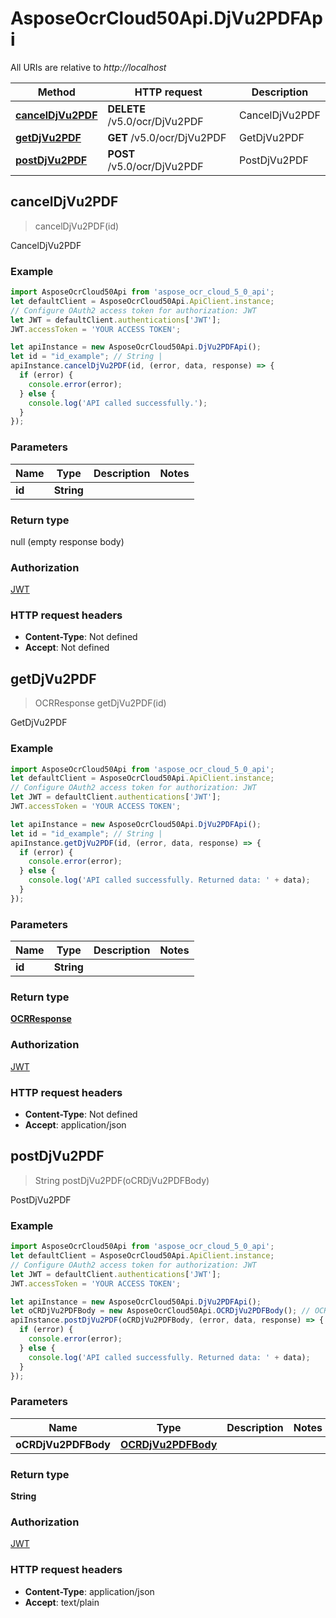 # AsposeOcrCloud50Api.DjVu2PDFApi

All URIs are relative to *http://localhost*

Method | HTTP request | Description
------------- | ------------- | -------------
[**cancelDjVu2PDF**](DjVu2PDFApi.md#cancelDjVu2PDF) | **DELETE** /v5.0/ocr/DjVu2PDF | CancelDjVu2PDF
[**getDjVu2PDF**](DjVu2PDFApi.md#getDjVu2PDF) | **GET** /v5.0/ocr/DjVu2PDF | GetDjVu2PDF
[**postDjVu2PDF**](DjVu2PDFApi.md#postDjVu2PDF) | **POST** /v5.0/ocr/DjVu2PDF | PostDjVu2PDF



## cancelDjVu2PDF

> cancelDjVu2PDF(id)

CancelDjVu2PDF

### Example

```javascript
import AsposeOcrCloud50Api from 'aspose_ocr_cloud_5_0_api';
let defaultClient = AsposeOcrCloud50Api.ApiClient.instance;
// Configure OAuth2 access token for authorization: JWT
let JWT = defaultClient.authentications['JWT'];
JWT.accessToken = 'YOUR ACCESS TOKEN';

let apiInstance = new AsposeOcrCloud50Api.DjVu2PDFApi();
let id = "id_example"; // String | 
apiInstance.cancelDjVu2PDF(id, (error, data, response) => {
  if (error) {
    console.error(error);
  } else {
    console.log('API called successfully.');
  }
});
```

### Parameters


Name | Type | Description  | Notes
------------- | ------------- | ------------- | -------------
 **id** | **String**|  | 

### Return type

null (empty response body)

### Authorization

[JWT](../README.md#JWT)

### HTTP request headers

- **Content-Type**: Not defined
- **Accept**: Not defined


## getDjVu2PDF

> OCRResponse getDjVu2PDF(id)

GetDjVu2PDF

### Example

```javascript
import AsposeOcrCloud50Api from 'aspose_ocr_cloud_5_0_api';
let defaultClient = AsposeOcrCloud50Api.ApiClient.instance;
// Configure OAuth2 access token for authorization: JWT
let JWT = defaultClient.authentications['JWT'];
JWT.accessToken = 'YOUR ACCESS TOKEN';

let apiInstance = new AsposeOcrCloud50Api.DjVu2PDFApi();
let id = "id_example"; // String | 
apiInstance.getDjVu2PDF(id, (error, data, response) => {
  if (error) {
    console.error(error);
  } else {
    console.log('API called successfully. Returned data: ' + data);
  }
});
```

### Parameters


Name | Type | Description  | Notes
------------- | ------------- | ------------- | -------------
 **id** | **String**|  | 

### Return type

[**OCRResponse**](OCRResponse.md)

### Authorization

[JWT](../README.md#JWT)

### HTTP request headers

- **Content-Type**: Not defined
- **Accept**: application/json


## postDjVu2PDF

> String postDjVu2PDF(oCRDjVu2PDFBody)

PostDjVu2PDF

### Example

```javascript
import AsposeOcrCloud50Api from 'aspose_ocr_cloud_5_0_api';
let defaultClient = AsposeOcrCloud50Api.ApiClient.instance;
// Configure OAuth2 access token for authorization: JWT
let JWT = defaultClient.authentications['JWT'];
JWT.accessToken = 'YOUR ACCESS TOKEN';

let apiInstance = new AsposeOcrCloud50Api.DjVu2PDFApi();
let oCRDjVu2PDFBody = new AsposeOcrCloud50Api.OCRDjVu2PDFBody(); // OCRDjVu2PDFBody | 
apiInstance.postDjVu2PDF(oCRDjVu2PDFBody, (error, data, response) => {
  if (error) {
    console.error(error);
  } else {
    console.log('API called successfully. Returned data: ' + data);
  }
});
```

### Parameters


Name | Type | Description  | Notes
------------- | ------------- | ------------- | -------------
 **oCRDjVu2PDFBody** | [**OCRDjVu2PDFBody**](OCRDjVu2PDFBody.md)|  | 

### Return type

**String**

### Authorization

[JWT](../README.md#JWT)

### HTTP request headers

- **Content-Type**: application/json
- **Accept**: text/plain

